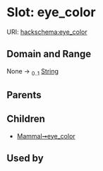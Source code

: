 
# Slot: eye_color




URI: [hackschema:eye_color](http://example.com/hackschema/eye_color)


## Domain and Range

None &#8594;  <sub>0..1</sub> [String](types/String.md)

## Parents


## Children

 *  [Mammal➞eye_color](Mammal_eye_color.md)

## Used by

